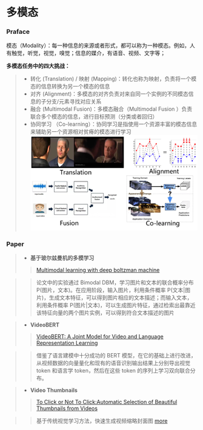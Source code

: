 # 多模态

### Praface
模态（Modality）：每一种信息的来源或者形式，都可以称为一种模态。例如，人有触觉，听觉，视觉，嗅觉；信息的媒介，有语音、视频、文字等；

**多模态任务中的四大挑战：**
> * 转化 (Translation) / 映射 (Mapping)：转化也称为映射，负责将一个模态的信息转换为另一个模态的信息
> * 对齐 (Alignment)：多模态的对齐负责对来自同一个实例的不同模态信息的子分支/元素寻找对应关系
> * 融合 (Multimodal Fusion)：多模态融合（Multimodal Fusion ）负责联合多个模态的信息，进行目标预测（分类或者回归） 
> * 协同学习 （Co-learning）：协同学习是指使用一个资源丰富的模态信息来辅助另一个资源相对贫瘠的模态进行学习
![](../images/Multimodal-1.png)

### Paper
>- **基于玻尔兹曼机的多模学习**
>> [Multimodal learning with deep boltzman machine](https://www.cs.cmu.edu/~rsalakhu/papers/Multimodal_DBM.pdf) 

>> 论文中的实验通过 Bimodal DBM，学习图片和文本的联合概率分布 P(图片，文本)。在应用阶段，输入图片，利用条件概率 P(文本|图片)，生成文本特征，可以得到图片相应的文本描述；而输入文本，利用条件概率 P(图片|文本)，可以生成图片特征，通过检索出最靠近该特征向量的两个图片实例，可以得到符合文本描述的图片

>- **VideoBERT**
>> [VideoBERT: A Joint Model for Video and Language Representation Learning ](https://arxiv.org/pdf/1904.01766.pdf)

>> 借鉴了语言建模中十分成功的 BERT 模型，在它的基础上进行改进，从视频数据的向量量化和现有的语音识别输出结果上分别导出视觉 token 和语言学 token，然后在这些 token 的序列上学习双向联合分布。

>- **Video Thumbnails**
>> [To Click or Not To Click:Automatic Selection of Beautiful Thumbnails from Videos](https://arxiv.org/pdf/1609.01388.pdf)

>> 基于传统视觉学习方法，快速生成视频缩略封面图 [more](VedioThumbnails_yahoo_click_or_not.md)
